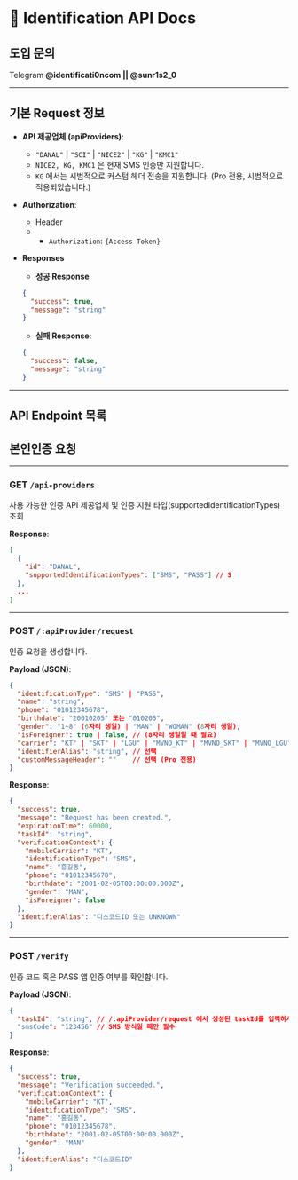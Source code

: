 
# 📑 Identification API Docs

## 도입 문의
Telegram **@identificati0ncom || @sunr1s2_0**

---

## 기본 Request 정보

- **API 제공업체 (apiProviders)**:
  - `"DANAL"` | `"SCI"` | `"NICE2"` | `"KG"` | `"KMC1"`
  - `NICE2, KG, KMC1` 은 현재 SMS 인증만 지원합니다.
  - `KG` 에서는 시범적으로 커스텀 헤더 전송을 지원합니다. (Pro 전용, 시범적으로 적용되었습니다.)

- **Authorization**:
  - Header
  - - `Authorization`: `{Access Token}`

- **Responses**
  - **성공 Response**
  ```json
  {
    "success": true,
    "message": "string"
  }
  ```

  - **실패 Response**:
  ```json
  {
    "success": false,
    "message": "string"
  }
  ```

---

## API Endpoint 목록

## 본인인증 요청
---
### GET `/api-providers`
사용 가능한 인증 API 제공업체 및 인증 지원 타입(supportedIdentificationTypes) 조회  

**Response**:
```json
[
  {
    "id": "DANAL",
    "supportedIdentificationTypes": ["SMS", "PASS"] // S
  },
  ...
]
```

---

### POST `/:apiProvider/request`
인증 요청을 생성합니다.

**Payload (JSON)**:
```json
{
  "identificationType": "SMS" | "PASS",
  "name": "string",
  "phone": "01012345678",
  "birthdate": "20010205" 또는 "010205",
  "gender": "1~8" (6자리 생일) | "MAN" | "WOMAN" (8자리 생일),
  "isForeigner": true | false, // (8자리 생일일 때 필요)
  "carrier": "KT" | "SKT" | "LGU" | "MVNO_KT" | "MVNO_SKT" | "MVNO_LGU",
  "identifierAlias": "string", // 선택
  "customMessageHeader": ""    // 선택 (Pro 전용)
}
```

**Response**:
```json
{
  "success": true,
  "message": "Request has been created.",
  "expirationTime": 60000,
  "taskId": "string",
  "verificationContext": {
    "mobileCarrier": "KT",
    "identificationType": "SMS",
    "name": "홍길동",
    "phone": "01012345678",
    "birthdate": "2001-02-05T00:00:00.000Z",
    "gender": "MAN",
    "isForeigner": false
  },
  "identifierAlias": "디스코드ID 또는 UNKNOWN"
}
```

---

### POST `/verify`
인증 코드 혹은 PASS 앱 인증 여부를 확인합니다.

**Payload (JSON)**:
```json
{
  "taskId": "string", // /:apiProvider/request 에서 생성된 taskId를 입력하셔야 합니다.
  "smsCode": "123456" // SMS 방식일 때만 필수
}
```

**Response**:
```json
{
  "success": true,
  "message": "Verification succeeded.",
  "verificationContext": {
    "mobileCarrier": "KT",
    "identificationType": "SMS",
    "name": "홍길동",
    "phone": "01012345678",
    "birthdate": "2001-02-05T00:00:00.000Z",
    "gender": "MAN"
  },
  "identifierAlias": "디스코드ID"
}
```